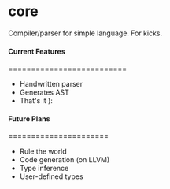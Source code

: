 core
====

Compiler/parser for simple language. For kicks.
  
  
  
  


#### Current Features ####
==========================

- Handwritten parser
- Generates AST
- That's it ):
  
  
  
  



#### Future Plans ####
======================

- Rule the world
- Code generation (on LLVM)
- Type inference
- User-defined types

